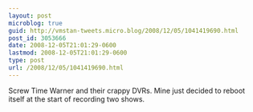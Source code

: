 ```yaml
---
layout: post
microblog: true
guid: http://vmstan-tweets.micro.blog/2008/12/05/1041419690.html
post_id: 3053666
date: 2008-12-05T21:01:29-0600
lastmod: 2008-12-05T21:01:29-0600
type: post
url: /2008/12/05/1041419690.html
---
```

Screw Time Warner and their crappy DVRs. Mine just decided to reboot itself at the start of recording two shows.
